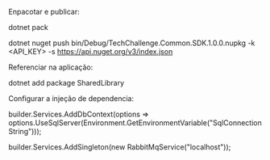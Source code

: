 Enpacotar e publicar:

dotnet pack

dotnet nuget push bin/Debug/TechChallenge.Common.SDK.1.0.0.nupkg -k <API_KEY> -s https://api.nuget.org/v3/index.json

Referenciar na aplicação:

dotnet add package SharedLibrary

Configurar a injeção de dependencia:

builder.Services.AddDbContext<MyDbContext>(options => options.UseSqlServer(Environment.GetEnvironmentVariable("SqlConnectionString")));

builder.Services.AddSingleton<RabbitMqService>(new RabbitMqService("localhost"));
